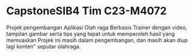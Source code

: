 # CapstoneSIB4 Tim C23-M4072
Projek pengembangan Aplikasi Olah raga Berbasis Trainer dengan video, tampilan gambar serta tips yang tepat untuk memperoleh hasil yang memuaskan
Projek ini masih dalam pengembangan, dan masih akan diup lagi konten" seputar olahraga.
